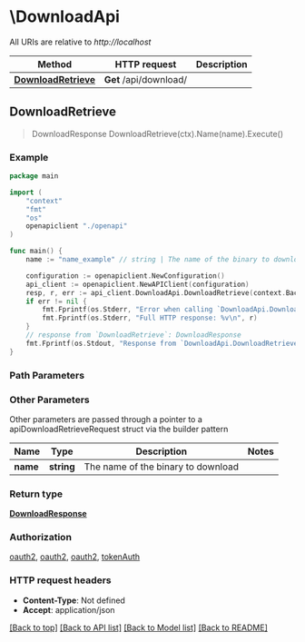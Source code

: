 # \DownloadApi

All URIs are relative to *http://localhost*

Method | HTTP request | Description
------------- | ------------- | -------------
[**DownloadRetrieve**](DownloadApi.md#DownloadRetrieve) | **Get** /api/download/ | 



## DownloadRetrieve

> DownloadResponse DownloadRetrieve(ctx).Name(name).Execute()





### Example

```go
package main

import (
    "context"
    "fmt"
    "os"
    openapiclient "./openapi"
)

func main() {
    name := "name_example" // string | The name of the binary to download

    configuration := openapiclient.NewConfiguration()
    api_client := openapiclient.NewAPIClient(configuration)
    resp, r, err := api_client.DownloadApi.DownloadRetrieve(context.Background()).Name(name).Execute()
    if err != nil {
        fmt.Fprintf(os.Stderr, "Error when calling `DownloadApi.DownloadRetrieve``: %v\n", err)
        fmt.Fprintf(os.Stderr, "Full HTTP response: %v\n", r)
    }
    // response from `DownloadRetrieve`: DownloadResponse
    fmt.Fprintf(os.Stdout, "Response from `DownloadApi.DownloadRetrieve`: %v\n", resp)
}
```

### Path Parameters



### Other Parameters

Other parameters are passed through a pointer to a apiDownloadRetrieveRequest struct via the builder pattern


Name | Type | Description  | Notes
------------- | ------------- | ------------- | -------------
 **name** | **string** | The name of the binary to download | 

### Return type

[**DownloadResponse**](DownloadResponse.md)

### Authorization

[oauth2](../README.md#oauth2), [oauth2](../README.md#oauth2), [oauth2](../README.md#oauth2), [tokenAuth](../README.md#tokenAuth)

### HTTP request headers

- **Content-Type**: Not defined
- **Accept**: application/json

[[Back to top]](#) [[Back to API list]](../README.md#documentation-for-api-endpoints)
[[Back to Model list]](../README.md#documentation-for-models)
[[Back to README]](../README.md)


